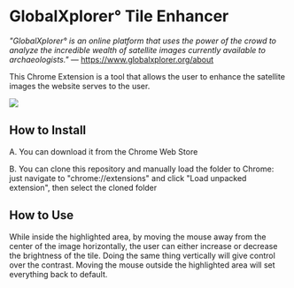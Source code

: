 # GlobalXplorer° Tile Enhancer

_"GlobalXplorer° is an online platform that uses the power of the crowd to analyze the incredible wealth of satellite images currently available to archaeologists."_ — https://www.globalxplorer.org/about

This Chrome Extension is a tool that allows the user to enhance the satellite images the website serves to the user.

![](http://i.imgur.com/01zCigJ.gif)

## How to Install

A. You can download it from the Chrome Web Store

B. You can clone this repository and manually load the folder to Chrome: just navigate to "chrome://extensions" and click "Load unpacked extension", then select the cloned folder

## How to Use

While inside the highlighted area, by moving the mouse away from the center of the image horizontally, the user can either increase or decrease the brightness of the tile. Doing the same thing vertically will give control over the contrast.
Moving the mouse outside the highlighted area will set everything back to default.
